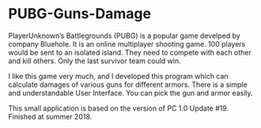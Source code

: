 # PUBG-Guns-Damage
PlayerUnknown’s Battlegrounds (PUBG) is a popular game develped by company Bluehole. It is an online multiplayer shooting game. 100 players would be sent to an isolated island. They need to compete with each other and kill others. Only the last survivor team could win.
  
I like this game very much, and I developed this program which can calculate damages of various guns for different armors. There is a simple and understandable User Interface. You can pick the gun and armor easily. 

This small application is based on the version of PC 1.0 Update #19. Finished at summer 2018.
